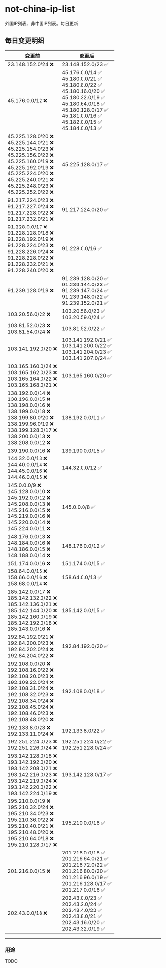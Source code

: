 # not-china-ip-list
外国IP列表、非中国IP列表。每日更新

每日变更明细
--------------------
|  变更前   | 变更后 |
|  ----  | ----  |
|  23.148.152.0/24 :x:  | 23.148.152.0/23 :white_check_mark: | 
|  45.176.0.0/12 :x:  | 45.176.0.0/14 :white_check_mark: <br> 45.180.0.0/21 :white_check_mark: <br> 45.180.8.0/22 :white_check_mark: <br> 45.180.16.0/20 :white_check_mark: <br> 45.180.32.0/19 :white_check_mark: <br> 45.180.64.0/18 :white_check_mark: <br> 45.180.128.0/17 :white_check_mark: <br> 45.181.0.0/16 :white_check_mark: <br> 45.182.0.0/15 :white_check_mark: <br> 45.184.0.0/13 :white_check_mark: <br>  | 
|  45.225.128.0/20 :x: <br> 45.225.144.0/21 :x: <br> 45.225.154.0/23 :x: <br> 45.225.156.0/22 :x: <br> 45.225.160.0/19 :x: <br> 45.225.192.0/19 :x: <br> 45.225.224.0/20 :x: <br> 45.225.240.0/21 :x: <br> 45.225.248.0/23 :x: <br> 45.225.252.0/22 :x: <br> | 45.225.128.0/17 :white_check_mark: | 
|  91.217.224.0/23 :x: <br> 91.217.227.0/24 :x: <br> 91.217.228.0/22 :x: <br> 91.217.232.0/21 :x: <br> | 91.217.224.0/20 :white_check_mark: | 
|  91.228.0.0/17 :x: <br> 91.228.128.0/18 :x: <br> 91.228.192.0/19 :x: <br> 91.228.224.0/23 :x: <br> 91.228.226.0/24 :x: <br> 91.228.228.0/22 :x: <br> 91.228.232.0/21 :x: <br> 91.228.240.0/20 :x: <br> | 91.228.0.0/16 :white_check_mark: | 
|  91.239.128.0/19 :x:  | 91.239.128.0/20 :white_check_mark: <br> 91.239.144.0/23 :white_check_mark: <br> 91.239.147.0/24 :white_check_mark: <br> 91.239.148.0/22 :white_check_mark: <br> 91.239.152.0/21 :white_check_mark: <br>  | 
|  103.20.56.0/22 :x:  | 103.20.56.0/23 :white_check_mark: <br> 103.20.59.0/24 :white_check_mark: <br>  | 
|  103.81.52.0/23 :x: <br> 103.81.54.0/24 :x: <br> | 103.81.52.0/22 :white_check_mark: | 
|  103.141.192.0/20 :x:  | 103.141.192.0/21 :white_check_mark: <br> 103.141.200.0/22 :white_check_mark: <br> 103.141.204.0/23 :white_check_mark: <br> 103.141.207.0/24 :white_check_mark: <br>  | 
|  103.165.160.0/24 :x: <br> 103.165.162.0/23 :x: <br> 103.165.164.0/22 :x: <br> 103.165.168.0/21 :x: <br> | 103.165.160.0/20 :white_check_mark: | 
|  138.192.0.0/14 :x: <br> 138.196.0.0/15 :x: <br> 138.198.0.0/16 :x: <br> 138.199.0.0/18 :x: <br> 138.199.80.0/20 :x: <br> 138.199.96.0/19 :x: <br> 138.199.128.0/17 :x: <br> 138.200.0.0/13 :x: <br> 138.208.0.0/12 :x: <br> | 138.192.0.0/11 :white_check_mark: | 
|  139.190.0.0/16 :x:  | 139.190.0.0/15 :white_check_mark: | 
|  144.32.0.0/13 :x: <br> 144.40.0.0/14 :x: <br> 144.45.0.0/16 :x: <br> 144.46.0.0/15 :x: <br> | 144.32.0.0/12 :white_check_mark: | 
|  145.0.0.0/9 :x: <br> 145.128.0.0/10 :x: <br> 145.192.0.0/12 :x: <br> 145.208.0.0/13 :x: <br> 145.216.0.0/15 :x: <br> 145.219.0.0/16 :x: <br> 145.220.0.0/14 :x: <br> 145.224.0.0/11 :x: <br> | 145.0.0.0/8 :white_check_mark: | 
|  148.176.0.0/13 :x: <br> 148.184.0.0/16 :x: <br> 148.186.0.0/15 :x: <br> 148.188.0.0/14 :x: <br> | 148.176.0.0/12 :white_check_mark: | 
|  151.174.0.0/16 :x:  | 151.174.0.0/15 :white_check_mark: | 
|  158.64.0.0/15 :x: <br> 158.66.0.0/16 :x: <br> 158.68.0.0/14 :x: <br> | 158.64.0.0/13 :white_check_mark: | 
|  185.142.0.0/17 :x: <br> 185.142.132.0/22 :x: <br> 185.142.136.0/21 :x: <br> 185.142.144.0/20 :x: <br> 185.142.160.0/19 :x: <br> 185.142.192.0/18 :x: <br> 185.143.0.0/16 :x: <br> | 185.142.0.0/15 :white_check_mark: | 
|  192.84.192.0/21 :x: <br> 192.84.200.0/23 :x: <br> 192.84.202.0/24 :x: <br> 192.84.204.0/22 :x: <br> | 192.84.192.0/20 :white_check_mark: | 
|  192.108.0.0/20 :x: <br> 192.108.16.0/22 :x: <br> 192.108.20.0/23 :x: <br> 192.108.22.0/24 :x: <br> 192.108.31.0/24 :x: <br> 192.108.32.0/23 :x: <br> 192.108.34.0/24 :x: <br> 192.108.45.0/24 :x: <br> 192.108.46.0/23 :x: <br> 192.108.48.0/20 :x: <br> | 192.108.0.0/18 :white_check_mark: | 
|  192.133.8.0/23 :x: <br> 192.133.11.0/24 :x: <br> | 192.133.8.0/22 :white_check_mark: | 
|  192.251.224.0/23 :x: <br> 192.251.226.0/24 :x: <br> | 192.251.224.0/22 :white_check_mark: <br> 192.251.228.0/24 :white_check_mark: <br>  | 
|  193.142.128.0/18 :x: <br> 193.142.192.0/20 :x: <br> 193.142.208.0/21 :x: <br> 193.142.216.0/23 :x: <br> 193.142.219.0/24 :x: <br> 193.142.220.0/22 :x: <br> 193.142.224.0/19 :x: <br> | 193.142.128.0/17 :white_check_mark: | 
|  195.210.0.0/19 :x: <br> 195.210.32.0/24 :x: <br> 195.210.34.0/23 :x: <br> 195.210.36.0/22 :x: <br> 195.210.40.0/21 :x: <br> 195.210.48.0/20 :x: <br> 195.210.64.0/18 :x: <br> 195.210.128.0/17 :x: <br> | 195.210.0.0/16 :white_check_mark: | 
|  201.216.0.0/15 :x:  | 201.216.0.0/18 :white_check_mark: <br> 201.216.64.0/21 :white_check_mark: <br> 201.216.72.0/22 :white_check_mark: <br> 201.216.80.0/20 :white_check_mark: <br> 201.216.96.0/19 :white_check_mark: <br> 201.216.128.0/17 :white_check_mark: <br> 201.217.0.0/16 :white_check_mark: <br>  | 
|  202.43.0.0/18 :x:  | 202.43.0.0/23 :white_check_mark: <br> 202.43.2.0/24 :white_check_mark: <br> 202.43.4.0/22 :white_check_mark: <br> 202.43.8.0/21 :white_check_mark: <br> 202.43.16.0/20 :white_check_mark: <br> 202.43.32.0/19 :white_check_mark: <br>  | 

--------------------
### 用途
TODO
